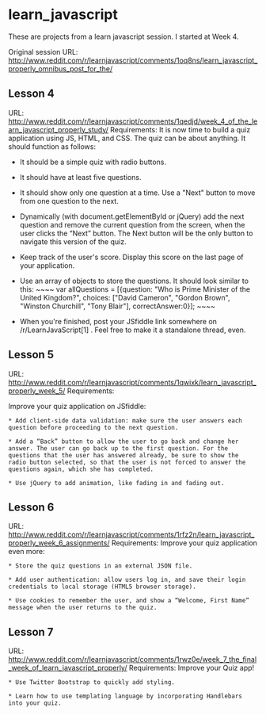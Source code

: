 learn_javascript
================

These are projects from a learn javascript session. I started at Week 4.

Original session URL: http://www.reddit.com/r/learnjavascript/comments/1oq8ns/learn_javascript_properly_omnibus_post_for_the/

Lesson 4
------------------

URL: http://www.reddit.com/r/learnjavascript/comments/1qedjd/week_4_of_the_learn_javascript_properly_study/
Requirements:
It is now time to build a quiz application using JS, HTML, and CSS. The quiz can be about anything. It should function as follows:

   * It should be a simple quiz with radio buttons.

   * It should have at least five questions.

   * It should show only one question at a time. Use a "Next" button to move from one question to the next.

   * Dynamically (with document.getElementById or jQuery) add the next question and remove the current question from the screen, when the user clicks the “Next” button. The Next button will be the only button to navigate this version of the quiz.

   * Keep track of the user's score. Display this score on the last page of your application.

   * Use an array of objects to store the questions. It should look similar to this:
    ~~~~
    var allQuestions = [{question: "Who is Prime Minister of the United Kingdom?", choices: ["David Cameron", "Gordon Brown", "Winston Churchill", "Tony Blair"], correctAnswer:0}];
    ~~~~
  
   * When you're finished, post your JSfiddle link somewhere on /r/LearnJavaScript[1] . Feel free to make it a standalone thread, even.




Lesson 5
------------------
URL: http://www.reddit.com/r/learnjavascript/comments/1qwixk/learn_javascript_properly_week_5/
Requirements:

Improve your quiz application on JSfiddle:

    * Add client-side data validation: make sure the user answers each question before proceeding to the next question.

    * Add a “Back” button to allow the user to go back and change her answer. The user can go back up to the first question. For the questions that the user has answered already, be sure to show the radio button selected, so that the user is not forced to answer the questions again, which she has completed.

    * Use jQuery to add animation, like fading in and fading out.
    

Lesson 6
-----------------
URL: http://www.reddit.com/r/learnjavascript/comments/1rfz2n/learn_javascript_properly_week_6_assignments/
Requirements:
Improve your quiz application even more:

    * Store the quiz questions in an external JSON file.

    * Add user authentication: allow users log in, and save their login credentials to local storage (HTML5 browser storage).

    * Use cookies to remember the user, and show a “Welcome, First Name” message when the user returns to the quiz.
    
    
Lesson 7
----------------
URL: http://www.reddit.com/r/learnjavascript/comments/1rwz0e/week_7_the_final_week_of_learn_javascript_properly/
Requirements:
Improve your Quiz app!

    * Use Twitter Bootstrap to quickly add styling.

    * Learn how to use templating language by incorporating Handlebars into your quiz.
